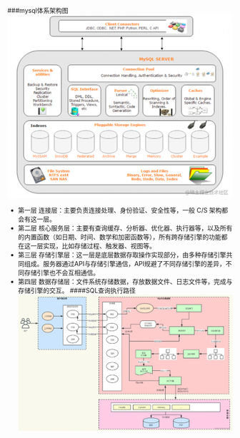 ###mysql体系架构图
![img_2.png](img_2.png)

-   第一层 连接层：主要负责连接处理、身份验证、安全性等，一般 C/S 架构都会有这一层。
-   第二层 核心服务层：主要有查询缓存、分析器、优化器、执行器等，以及所有的内置函数（如日期、时间、数学和加密函数等），所有跨存储引擎的功能都在这一层实现，比如存储过程、触发器、视图等。
-   第三层 存储引擎层：这一层是底层数据存取操作实现部分，由多种存储引擎共同组成。服务器通过API与存储引擎通信，API规避了不同存储引擎的差异，不同存储引擎也不会互相通信。
-   第四层 数据存储层：文件系统存储数据，存放数据文件、日志文件等，完成与存储引擎的交互。
####SQL查询执行路径
![img_3.png](img_3.png)
